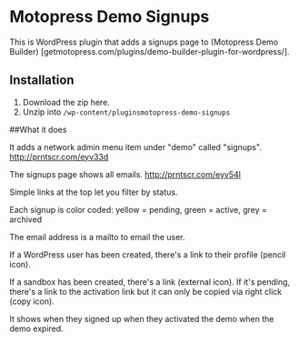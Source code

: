 # Motopress Demo Signups

This is WordPress plugin that adds a signups page to (Motopress Demo Builder) [getmotopress.com/plugins/demo-builder-plugin-for-wordpress/].

## Installation
1. Download the zip here.
1. Unzip into `/wp-content/pluginsmotopress-demo-signups`


##What it does

It adds a network admin menu item under "demo" called "signups". 
http://prntscr.com/eyv33d

The signups page shows all emails. http://prntscr.com/eyv54l

Simple links at the top let you filter by status.

Each signup is color coded: yellow = pending, green = active, grey = archived

The email address is a mailto to email the user.

If a WordPress user has been created, there's a link to their profile (pencil icon).

If a sandbox has been created, there's a link (external icon). If it's pending, there's a link to the activation link but it can only be copied via right click (copy icon).

It shows when they signed up when they activated the demo when the demo expired.
